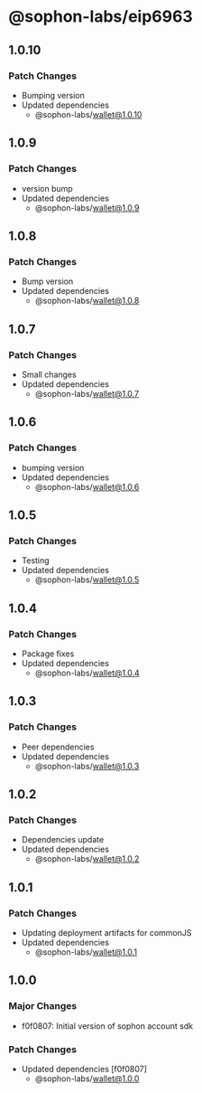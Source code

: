 # @sophon-labs/eip6963

## 1.0.10

### Patch Changes

- Bumping version
- Updated dependencies
  - @sophon-labs/wallet@1.0.10

## 1.0.9

### Patch Changes

- version bump
- Updated dependencies
  - @sophon-labs/wallet@1.0.9

## 1.0.8

### Patch Changes

- Bump version
- Updated dependencies
  - @sophon-labs/wallet@1.0.8

## 1.0.7

### Patch Changes

- Small changes
- Updated dependencies
  - @sophon-labs/wallet@1.0.7

## 1.0.6

### Patch Changes

- bumping version
- Updated dependencies
  - @sophon-labs/wallet@1.0.6

## 1.0.5

### Patch Changes

- Testing
- Updated dependencies
  - @sophon-labs/wallet@1.0.5

## 1.0.4

### Patch Changes

- Package fixes
- Updated dependencies
  - @sophon-labs/wallet@1.0.4

## 1.0.3

### Patch Changes

- Peer dependencies
- Updated dependencies
  - @sophon-labs/wallet@1.0.3

## 1.0.2

### Patch Changes

- Dependencies update
- Updated dependencies
  - @sophon-labs/wallet@1.0.2

## 1.0.1

### Patch Changes

- Updating deployment artifacts for commonJS
- Updated dependencies
  - @sophon-labs/wallet@1.0.1

## 1.0.0

### Major Changes

- f0f0807: Initial version of sophon account sdk

### Patch Changes

- Updated dependencies [f0f0807]
  - @sophon-labs/wallet@1.0.0
